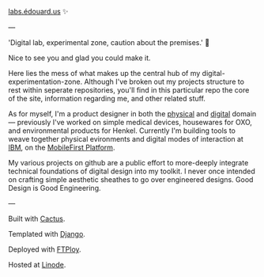 [labs.édouard.us](http://labs.edouard.us/ "labs.édouard.us") :sparkles:

—

'Digital lab, experimental zone, caution about the premises.' :construction:

Nice to see you and glad you could make it. 

Here lies the mess of what makes up the central hub of my digital-experimentation-zone. Although I've broken out my projects structure to rest within seperate repositories, you'll find in this particular repo the core of the site, information regarding me, and other related stuff.

As for myself, I'm a product designer in both the [physical](https://en.wikipedia.org/wiki/Industrial_design) and [digital](https://en.wikipedia.org/wiki/Interaction_design) domain — previously I've worked on simple medical devices, housewares for OXO, and environmental products for Henkel. Currently I'm building tools to weave together physical evironments and digital modes of interaction at [IBM](http://www.ibm.com/design/), on the [MobileFirst Platform](http://www.ibm.com/mobilefirst/us/en/mobilefirst-for-ios/).

My various projects on github are a public effort to more-deeply integrate technical foundations of digital design into my toolkit. I never once intended on crafting simple aesthetic sheathes to go over engineered designs. Good Design is Good Engineering.

—

Built with [Cactus](http://cactusformac.com/docs/).

Templated with [Django](https://www.djangoproject.com).

Deployed with [FTPloy](https://ftploy.com/).

Hosted at [Linode](https://www.linode.com).

